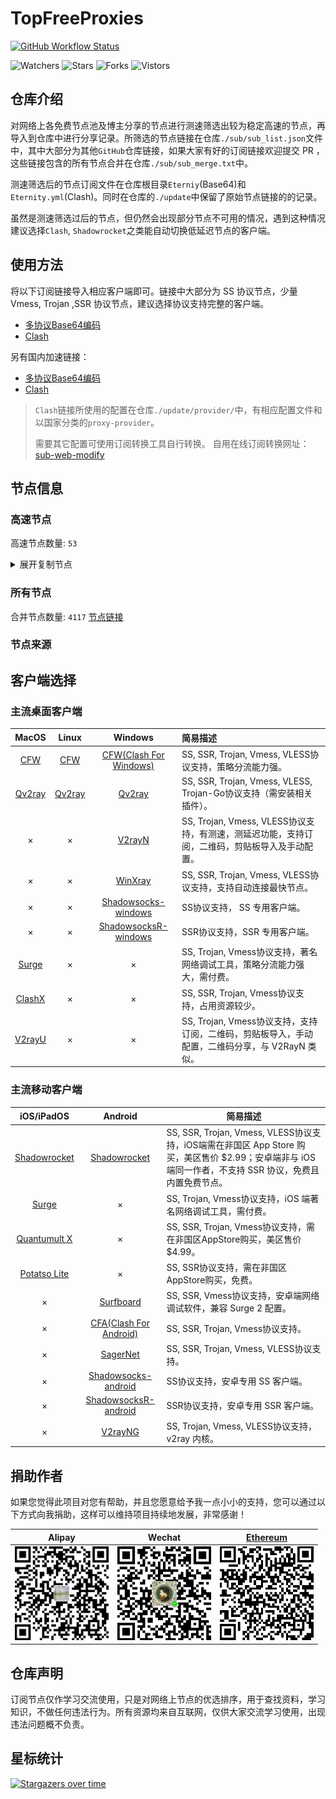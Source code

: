 # TopFreeProxies
[![GitHub Workflow Status](https://img.shields.io/github/workflow/status/alanbobs999/topfreeproxies/sub_merge?label=sub_merge)](https://github.com/alanbobs999/TopFreeProxies/actions/workflows/sub_merge.yml) 

![Watchers](https://img.shields.io/github/watchers/alanbobs999/topfreeproxies) ![Stars](https://img.shields.io/github/stars/alanbobs999/topfreeproxies) ![Forks](https://img.shields.io/github/forks/alanbobs999/topfreeproxies) ![Vistors](https://visitor-badge.laobi.icu/badge?page_id=alanbobs999.topfreeproxies)

## 仓库介绍
对网络上各免费节点池及博主分享的节点进行测速筛选出较为稳定高速的节点，再导入到仓库中进行分享记录。所筛选的节点链接在仓库`./sub/sub_list.json`文件中，其中大部分为其他`GitHub`仓库链接，如果大家有好的订阅链接欢迎提交 PR ，这些链接包含的所有节点合并在仓库`./sub/sub_merge.txt`中。

测速筛选后的节点订阅文件在仓库根目录`Eterniy`(Base64)和`Eternity.yml`(Clash)。同时在仓库的`./update`中保留了原始节点链接的的记录。

虽然是测速筛选过后的节点，但仍然会出现部分节点不可用的情况，遇到这种情况建议选择`Clash`, `Shadowrocket`之类能自动切换低延迟节点的客户端。

## 使用方法
将以下订阅链接导入相应客户端即可。链接中大部分为 SS 协议节点，少量 Vmess, Trojan ,SSR 协议节点，建议选择协议支持完整的客户端。

- [多协议Base64编码](https://raw.githubusercontent.com/alanbobs999/TopFreeProxies/master/Eternity)
- [Clash](https://raw.githubusercontent.com/alanbobs999/TopFreeProxies/master/Eternity.yml)

另有国内加速链接：

- [多协议Base64编码](https://raw.fastgit.org/alanbobs999/TopFreeProxies/master/Eternity)
- [Clash](https://raw.fastgit.org/alanbobs999/TopFreeProxies/master/Eternity.yml)

>`Clash`链接所使用的配置在仓库`./update/provider/`中，有相应配置文件和以国家分类的`proxy-provider`。
>
>需要其它配置可使用订阅转换工具自行转换。
>自用在线订阅转换网址：[sub-web-modify](https://sub.v1.mk/)

## 节点信息
### 高速节点
高速节点数量: `53`
<details>
  <summary>展开复制节点</summary>

    vmess://ewogICJ2IjogMiwKICAicHMiOiAi8J+Hr/Cfh7VKUC0xNTMuMTIyLjE2My4xODMtMDAiLAogICJhZGQiOiAianAwMy12bTAuaWt1dXUuY2FzYSIsCiAgInBvcnQiOiA0NDksCiAgImlkIjogIjg1ODFkMTVlLWFlOTQtM2ZkYS05ZGU1LWU4ZGZmMWMwNWUyMyIsCiAgImFpZCI6IDEsCiAgInNjeSI6ICJhdXRvIiwKICAibmV0IjogIndzIiwKICAidHlwZSI6IG51bGwsCiAgImhvc3QiOiAianAwMy12bTAuaWt1dXUuY2FzYSIsCiAgInBhdGgiOiAiL2hscy9jY3R2NXBoZC5tM3U4IiwKICAidGxzIjogZmFsc2UsCiAgInNuaSI6ICIiCn0=
    vmess://ewogICJ2IjogMiwKICAicHMiOiAi8J+HrfCfh7BISy0xODMuMjQwLjY5LjQzLTAxIiwKICAiYWRkIjogImd5Yi5mdG5vZGVzMS54eXoiLAogICJwb3J0IjogODAsCiAgImlkIjogImU0ZmIxYTU2LThiOTQtNGFiNy04MzJlLWZhMDc3YTAyNDE0NSIsCiAgImFpZCI6IDAsCiAgInNjeSI6ICJhdXRvIiwKICAibmV0IjogIndzIiwKICAidHlwZSI6IG51bGwsCiAgImhvc3QiOiAiZ3liLmZ0bm9kZXMxLnh5eiIsCiAgInBhdGgiOiAiLyIsCiAgInRscyI6IGZhbHNlLAogICJzbmkiOiAiIgp9
    vmess://ewogICJ2IjogMiwKICAicHMiOiAi8J+HrfCfh7BISy00OS43LjY5LjU4LTAyIiwKICAiYWRkIjogImJqLmZ0bm9kZXMxLnh5eiIsCiAgInBvcnQiOiA4MCwKICAiaWQiOiAiZTRmYjFhNTYtOGI5NC00YWI3LTgzMmUtZmEwNzdhMDI0MTQ1IiwKICAiYWlkIjogMCwKICAic2N5IjogImF1dG8iLAogICJuZXQiOiAid3MiLAogICJ0eXBlIjogbnVsbCwKICAiaG9zdCI6ICJiai5mdG5vZGVzMS54eXoiLAogICJwYXRoIjogIi8iLAogICJ0bHMiOiBmYWxzZSwKICAic25pIjogIiIKfQ==
    vmess://ewogICJ2IjogMiwKICAicHMiOiAi8J+HuvCfh7hVUy0xMjkuMTUzLjE5OC40MS0wMyIsCiAgImFkZCI6ICIxMjkuMTUzLjE5OC40MSIsCiAgInBvcnQiOiA0NDMsCiAgImlkIjogIjA3OTdhYmE3LWY2MGEtNGJjMy1hY2Q5LTk0NmE4NWExZTg2NCIsCiAgImFpZCI6IDAsCiAgInNjeSI6ICJhdXRvIiwKICAibmV0IjogIndzIiwKICAidHlwZSI6IG51bGwsCiAgImhvc3QiOiAidC5tZS92cG5oYXQiLAogICJwYXRoIjogIi9nb29nbGUuY29tIiwKICAidGxzIjogZmFsc2UsCiAgInNuaSI6ICIiCn0=
    vmess://ewogICJ2IjogMiwKICAicHMiOiAi8J+HuvCfh7hVUy0xNTguMTAxLjE5LjI0NS0wNCIsCiAgImFkZCI6ICIxNTguMTAxLjE5LjI0NSIsCiAgInBvcnQiOiA0NDMsCiAgImlkIjogIjA3OTdhYmE3LWY2MGEtNGJjMy1hY2Q5LTk0NmE4NWExZTg2NCIsCiAgImFpZCI6IDAsCiAgInNjeSI6ICJhdXRvIiwKICAibmV0IjogIndzIiwKICAidHlwZSI6IG51bGwsCiAgImhvc3QiOiAidC5tZS92cG5oYXQiLAogICJwYXRoIjogIi9nb29nbGUuY29tIiwKICAidGxzIjogZmFsc2UsCiAgInNuaSI6ICIiCn0=
    vmess://ewogICJ2IjogMiwKICAicHMiOiAi8J+Hr/Cfh7VKUC0xNTIuNjkuMTk2Ljk0LTA1IiwKICAiYWRkIjogIjE1Mi42OS4xOTYuOTQiLAogICJwb3J0IjogNDQzLAogICJpZCI6ICIwNzk3YWJhNy1mNjBhLTRiYzMtYWNkOS05NDZhODVhMWU4NjQiLAogICJhaWQiOiAwLAogICJzY3kiOiAiYXV0byIsCiAgIm5ldCI6ICJ3cyIsCiAgInR5cGUiOiBudWxsLAogICJob3N0IjogInQubWUvdnBuaGF0IiwKICAicGF0aCI6ICIvZ29vZ2xlLmNvbSIsCiAgInRscyI6IGZhbHNlLAogICJzbmkiOiAiIgp9
    vmess://ewogICJ2IjogMiwKICAicHMiOiAi8J+Hr/Cfh7VKUC0xNTIuNjkuMTk0LjIyMy0wNiIsCiAgImFkZCI6ICIxNTIuNjkuMTk0LjIyMyIsCiAgInBvcnQiOiA0NDMsCiAgImlkIjogIjA3OTdhYmE3LWY2MGEtNGJjMy1hY2Q5LTk0NmE4NWExZTg2NCIsCiAgImFpZCI6IDAsCiAgInNjeSI6ICJhdXRvIiwKICAibmV0IjogIndzIiwKICAidHlwZSI6IG51bGwsCiAgImhvc3QiOiAidC5tZS92cG5oYXQiLAogICJwYXRoIjogIi9nb29nbGUuY29tIiwKICAidGxzIjogZmFsc2UsCiAgInNuaSI6ICIiCn0=
    vmess://ewogICJ2IjogMiwKICAicHMiOiAi8J+HuvCfh7hVUy0xMzIuMjI2LjE1MC4xNDEtMDciLAogICJhZGQiOiAiMTMyLjIyNi4xNTAuMTQxIiwKICAicG9ydCI6IDQ0MywKICAiaWQiOiAiMDc5N2FiYTctZjYwYS00YmMzLWFjZDktOTQ2YTg1YTFlODY0IiwKICAiYWlkIjogMCwKICAic2N5IjogImF1dG8iLAogICJuZXQiOiAid3MiLAogICJ0eXBlIjogbnVsbCwKICAiaG9zdCI6ICJ0Lm1lL3ZwbmhhdCIsCiAgInBhdGgiOiAiL2dvb2dsZS5jb20iLAogICJ0bHMiOiBmYWxzZSwKICAic25pIjogIiIKfQ==
    vmess://ewogICJ2IjogMiwKICAicHMiOiAi8J+HqfCfh6pERS0xMzAuMTYyLjIyNy4xNDEtMDgiLAogICJhZGQiOiAiMTMwLjE2Mi4yMjcuMTQxIiwKICAicG9ydCI6IDQ0MywKICAiaWQiOiAiMDc5N2FiYTctZjYwYS00YmMzLWFjZDktOTQ2YTg1YTFlODY0IiwKICAiYWlkIjogMCwKICAic2N5IjogImF1dG8iLAogICJuZXQiOiAid3MiLAogICJ0eXBlIjogbnVsbCwKICAiaG9zdCI6ICJ0Lm1lL3ZwbmhhdCIsCiAgInBhdGgiOiAiL2dvb2dsZS5jb20iLAogICJ0bHMiOiBmYWxzZSwKICAic25pIjogIiIKfQ==
    vmess://ewogICJ2IjogMiwKICAicHMiOiAi8J+HqfCfh6pERS0xMzAuNjEuMjQ2LjExNS0wOSIsCiAgImFkZCI6ICIxMzAuNjEuMjQ2LjExNSIsCiAgInBvcnQiOiA0NDMsCiAgImlkIjogIjA3OTdhYmE3LWY2MGEtNGJjMy1hY2Q5LTk0NmE4NWExZTg2NCIsCiAgImFpZCI6IDAsCiAgInNjeSI6ICJhdXRvIiwKICAibmV0IjogIndzIiwKICAidHlwZSI6IG51bGwsCiAgImhvc3QiOiAidC5tZS92cG5oYXQiLAogICJwYXRoIjogIi9nb29nbGUuY29tIiwKICAidGxzIjogZmFsc2UsCiAgInNuaSI6ICIiCn0=
    vmess://ewogICJ2IjogMiwKICAicHMiOiAi8J+HuvCfh7hVUy0xMjkuMTQ2LjEwMy4xNzMtMTAiLAogICJhZGQiOiAiMTI5LjE0Ni4xMDMuMTczIiwKICAicG9ydCI6IDQ0MywKICAiaWQiOiAiMDc5N2FiYTctZjYwYS00YmMzLWFjZDktOTQ2YTg1YTFlODY0IiwKICAiYWlkIjogMCwKICAic2N5IjogImF1dG8iLAogICJuZXQiOiAid3MiLAogICJ0eXBlIjogbnVsbCwKICAiaG9zdCI6ICJ0Lm1lL3ZwbmhhdCIsCiAgInBhdGgiOiAiL2dvb2dsZS5jb20iLAogICJ0bHMiOiBmYWxzZSwKICAic25pIjogIiIKfQ==
    vmess://ewogICJ2IjogMiwKICAicHMiOiAi8J+HqfCfh6pERS0xMzAuNjEuMTg3LjI2LTExIiwKICAiYWRkIjogIjEzMC42MS4xODcuMjYiLAogICJwb3J0IjogNDQzLAogICJpZCI6ICIwNzk3YWJhNy1mNjBhLTRiYzMtYWNkOS05NDZhODVhMWU4NjQiLAogICJhaWQiOiAwLAogICJzY3kiOiAiYXV0byIsCiAgIm5ldCI6ICJ3cyIsCiAgInR5cGUiOiBudWxsLAogICJob3N0IjogInQubWUvdnBuaGF0IiwKICAicGF0aCI6ICIvZ29vZ2xlLmNvbSIsCiAgInRscyI6IGZhbHNlLAogICJzbmkiOiAiIgp9
    vmess://ewogICJ2IjogMiwKICAicHMiOiAi8J+HuvCfh7hVUy0yMDkuOTQuNTYuMTUyLTEyIiwKICAiYWRkIjogIjIwOS45NC41Ni4xNTIiLAogICJwb3J0IjogNDQzLAogICJpZCI6ICIzMDMzZTE1Ny1mZGMzLTQ3YzAtYWUzMi1mYzRmZTY1ZmM2NGQiLAogICJhaWQiOiAwLAogICJzY3kiOiAiYXV0byIsCiAgIm5ldCI6ICJ3cyIsCiAgInR5cGUiOiBudWxsLAogICJob3N0IjogIjIwOS45NC41Ni4xNTIiLAogICJwYXRoIjogIi85YXBRYWJ5ZzlsZSIsCiAgInRscyI6IGZhbHNlLAogICJzbmkiOiAiIgp9
    vmess://ewogICJ2IjogMiwKICAicHMiOiAi8J+HqPCfh6ZDQS0xNTUuMjQ4LjIyNy4xNDMtMTMiLAogICJhZGQiOiAiMTU1LjI0OC4yMjcuMTQzIiwKICAicG9ydCI6IDQ0MywKICAiaWQiOiAiMDc5N2FiYTctZjYwYS00YmMzLWFjZDktOTQ2YTg1YTFlODY0IiwKICAiYWlkIjogMCwKICAic2N5IjogImF1dG8iLAogICJuZXQiOiAid3MiLAogICJ0eXBlIjogbnVsbCwKICAiaG9zdCI6ICJ0Lm1lL3ZwbmhhdCIsCiAgInBhdGgiOiAiL2dvb2dsZS5jb20iLAogICJ0bHMiOiBmYWxzZSwKICAic25pIjogIiIKfQ==
    vmess://ewogICJ2IjogMiwKICAicHMiOiAi8J+HqPCfh6ZDQS0xNjguMTM4Ljc4LjQ2LTE0IiwKICAiYWRkIjogIjE2OC4xMzguNzguNDYiLAogICJwb3J0IjogNDQzLAogICJpZCI6ICIwNzk3YWJhNy1mNjBhLTRiYzMtYWNkOS05NDZhODVhMWU4NjQiLAogICJhaWQiOiAwLAogICJzY3kiOiAiYXV0byIsCiAgIm5ldCI6ICJ3cyIsCiAgInR5cGUiOiBudWxsLAogICJob3N0IjogInQubWUvdnBuaGF0IiwKICAicGF0aCI6ICIvZ29vZ2xlLmNvbSIsCiAgInRscyI6IGZhbHNlLAogICJzbmkiOiAiIgp9
    vmess://ewogICJ2IjogMiwKICAicHMiOiAi8J+HpvCfh7ZBRS0xMzkuMTg1LjQzLjE1MS0xNSIsCiAgImFkZCI6ICIxMzkuMTg1LjQzLjE1MSIsCiAgInBvcnQiOiA0NDMsCiAgImlkIjogIjA3OTdhYmE3LWY2MGEtNGJjMy1hY2Q5LTk0NmE4NWExZTg2NCIsCiAgImFpZCI6IDAsCiAgInNjeSI6ICJhdXRvIiwKICAibmV0IjogIndzIiwKICAidHlwZSI6IG51bGwsCiAgImhvc3QiOiAidC5tZS92cG5oYXQiLAogICJwYXRoIjogIi9nb29nbGUuY29tIiwKICAidGxzIjogZmFsc2UsCiAgInNuaSI6ICIiCn0=
    vmess://ewogICJ2IjogMiwKICAicHMiOiAi8J+HpvCfh7ZBRS0xMzkuMTg1LjQ3LjE0MS0xNiIsCiAgImFkZCI6ICI3My43MnZwbi54eXoiLAogICJwb3J0IjogNDQzLAogICJpZCI6ICIwNzk3YWJhNy1mNjBhLTRiYzMtYWNkOS05NDZhODVhMWU4NjQiLAogICJhaWQiOiAwLAogICJzY3kiOiAiYXV0byIsCiAgIm5ldCI6ICJ3cyIsCiAgInR5cGUiOiBudWxsLAogICJob3N0IjogIjczLjcydnBuLnh5eiIsCiAgInBhdGgiOiAiL2dvb2dsZS5jb20iLAogICJ0bHMiOiBmYWxzZSwKICAic25pIjogIiIKfQ==
    vmess://ewogICJ2IjogMiwKICAicHMiOiAi8J+HrvCfh7NJTi0xNTAuMjMwLjEzNi4xMjMtMTciLAogICJhZGQiOiAiMTUwLjIzMC4xMzYuMTIzIiwKICAicG9ydCI6IDQ0MywKICAiaWQiOiAiMDc5N2FiYTctZjYwYS00YmMzLWFjZDktOTQ2YTg1YTFlODY0IiwKICAiYWlkIjogMCwKICAic2N5IjogImF1dG8iLAogICJuZXQiOiAid3MiLAogICJ0eXBlIjogbnVsbCwKICAiaG9zdCI6ICJ0Lm1lL3ZwbmhhdCIsCiAgInBhdGgiOiAiL2dvb2dsZS5jb20iLAogICJ0bHMiOiBmYWxzZSwKICAic25pIjogIiIKfQ==
    vmess://ewogICJ2IjogMiwKICAicHMiOiAi8J+HqfCfh6pERS0xMzAuNjEuMjAwLjUtMTgiLAogICJhZGQiOiAiMTMwLjYxLjIwMC41IiwKICAicG9ydCI6IDQ0MywKICAiaWQiOiAiMDc5N2FiYTctZjYwYS00YmMzLWFjZDktOTQ2YTg1YTFlODY0IiwKICAiYWlkIjogMCwKICAic2N5IjogImF1dG8iLAogICJuZXQiOiAid3MiLAogICJ0eXBlIjogbnVsbCwKICAiaG9zdCI6ICJ0Lm1lL3ZwbmhhdCIsCiAgInBhdGgiOiAiL2dvb2dsZS5jb20iLAogICJ0bHMiOiBmYWxzZSwKICAic25pIjogIiIKfQ==
    vmess://ewogICJ2IjogMiwKICAicHMiOiAi8J+HqPCfh6ZDQS0xNjguMTM4Ljk0LjE5NC0xOSIsCiAgImFkZCI6ICIxNjguMTM4Ljk0LjE5NCIsCiAgInBvcnQiOiA0NDMsCiAgImlkIjogIjA3OTdhYmE3LWY2MGEtNGJjMy1hY2Q5LTk0NmE4NWExZTg2NCIsCiAgImFpZCI6IDAsCiAgInNjeSI6ICJhdXRvIiwKICAibmV0IjogIndzIiwKICAidHlwZSI6IG51bGwsCiAgImhvc3QiOiAidC5tZS92cG5oYXQiLAogICJwYXRoIjogIi9nb29nbGUuY29tIiwKICAidGxzIjogZmFsc2UsCiAgInNuaSI6ICIiCn0=
    vmess://ewogICJ2IjogMiwKICAicHMiOiAi8J+PgVJFTEFZLTEwNC4yNy44OS4xMjUtMjAiLAogICJhZGQiOiAiMTA0LjI3Ljg5LjEyNSIsCiAgInBvcnQiOiA0NDMsCiAgImlkIjogIjI0YjRiMWUxLTdhODktNDVmNi04NThjLTI0MmNmNTNiNWJkYiIsCiAgImFpZCI6IDAsCiAgInNjeSI6ICJhdXRvIiwKICAibmV0IjogIndzIiwKICAidHlwZSI6IG51bGwsCiAgImhvc3QiOiAieGlhb2NoZW4uY2hlbnlpbmdqaWU1MjAxMzE0LndvcmtlcnMuZGV2IiwKICAicGF0aCI6ICIyNGI0YjFlMS03YTg5LTQ1ZjYtODU4Yy0yNDJjZjUzYjViZGItdm1lc3MiLAogICJ0bHMiOiBmYWxzZSwKICAic25pIjogIiIKfQ==
    vmess://ewogICJ2IjogMiwKICAicHMiOiAi8J+HqfCfh6pERS0xMzAuMTYyLjQyLjE4NC0yMSIsCiAgImFkZCI6ICIxMzAuMTYyLjQyLjE4NCIsCiAgInBvcnQiOiA0NDMsCiAgImlkIjogIjA3OTdhYmE3LWY2MGEtNGJjMy1hY2Q5LTk0NmE4NWExZTg2NCIsCiAgImFpZCI6IDAsCiAgInNjeSI6ICJhdXRvIiwKICAibmV0IjogIndzIiwKICAidHlwZSI6IG51bGwsCiAgImhvc3QiOiAidC5tZS92cG5oYXQiLAogICJwYXRoIjogIi9nb29nbGUuY29tIiwKICAidGxzIjogZmFsc2UsCiAgInNuaSI6ICIiCn0=
    vmess://ewogICJ2IjogMiwKICAicHMiOiAi8J+HqPCfh6ZDQS0xNTUuMjQ4LjIyNC4xODktMjIiLAogICJhZGQiOiAiMTU1LjI0OC4yMjQuMTg5IiwKICAicG9ydCI6IDQ0MywKICAiaWQiOiAiMDc5N2FiYTctZjYwYS00YmMzLWFjZDktOTQ2YTg1YTFlODY0IiwKICAiYWlkIjogMCwKICAic2N5IjogImF1dG8iLAogICJuZXQiOiAid3MiLAogICJ0eXBlIjogbnVsbCwKICAiaG9zdCI6ICJ0Lm1lL3ZwbmhhdCIsCiAgInBhdGgiOiAiL2dvb2dsZS5jb20iLAogICJ0bHMiOiBmYWxzZSwKICAic25pIjogIiIKfQ==
    vmess://ewogICJ2IjogMiwKICAicHMiOiAi8J+HqPCfh6ZDQS0xNTUuMjQ4LjIzMC4yNDEtMjMiLAogICJhZGQiOiAiMTU1LjI0OC4yMzAuMjQxIiwKICAicG9ydCI6IDQ0MywKICAiaWQiOiAiMDc5N2FiYTctZjYwYS00YmMzLWFjZDktOTQ2YTg1YTFlODY0IiwKICAiYWlkIjogMCwKICAic2N5IjogImF1dG8iLAogICJuZXQiOiAid3MiLAogICJ0eXBlIjogbnVsbCwKICAiaG9zdCI6ICJ0Lm1lL3ZwbmhhdCIsCiAgInBhdGgiOiAiL2dvb2dsZS5jb20iLAogICJ0bHMiOiBmYWxzZSwKICAic25pIjogIiIKfQ==
    vmess://ewogICJ2IjogMiwKICAicHMiOiAi8J+HpvCfh7ZBRS0xMzkuMTg1LjQ1LjUzLTI0IiwKICAiYWRkIjogIjEzOS4xODUuNDUuNTMiLAogICJwb3J0IjogNDQzLAogICJpZCI6ICIwNzk3YWJhNy1mNjBhLTRiYzMtYWNkOS05NDZhODVhMWU4NjQiLAogICJhaWQiOiAwLAogICJzY3kiOiAiYXV0byIsCiAgIm5ldCI6ICJ3cyIsCiAgInR5cGUiOiBudWxsLAogICJob3N0IjogInQubWUvdnBuaGF0IiwKICAicGF0aCI6ICIvZ29vZ2xlLmNvbSIsCiAgInRscyI6IGZhbHNlLAogICJzbmkiOiAiIgp9
    vmess://ewogICJ2IjogMiwKICAicHMiOiAi8J+PgVJFTEFZLTEwNC4yMS42NS40Ni0yNSIsCiAgImFkZCI6ICIxMDQuMjEuNjUuNDYiLAogICJwb3J0IjogNDQzLAogICJpZCI6ICIwNzk3YWJhNy1mNjBhLTRiYzMtYWNkOS05NDZhODVhMWU4NjQiLAogICJhaWQiOiAwLAogICJzY3kiOiAiYXV0byIsCiAgIm5ldCI6ICJ3cyIsCiAgInR5cGUiOiBudWxsLAogICJob3N0IjogIjEuNzJ2cG4ueHl6IiwKICAicGF0aCI6ICIvZ29vZ2xlLmNvbSIsCiAgInRscyI6IGZhbHNlLAogICJzbmkiOiAiIgp9
    vmess://ewogICJ2IjogMiwKICAicHMiOiAi8J+PgVJFTEFZLTEwNC4yMS42NS40Ni0yNiIsCiAgImFkZCI6ICIxMDQuMjEuNjUuNDYiLAogICJwb3J0IjogNDQzLAogICJpZCI6ICIwNzk3YWJhNy1mNjBhLTRiYzMtYWNkOS05NDZhODVhMWU4NjQiLAogICJhaWQiOiAwLAogICJzY3kiOiAiYXV0byIsCiAgIm5ldCI6ICJ3cyIsCiAgInR5cGUiOiBudWxsLAogICJob3N0IjogIjYuNzJ2cG4ueHl6IiwKICAicGF0aCI6ICIvZ29vZ2xlLmNvbSIsCiAgInRscyI6IGZhbHNlLAogICJzbmkiOiAiIgp9
    vmess://ewogICJ2IjogMiwKICAicHMiOiAi8J+PgVJFTEFZLTEwNC4yMS42NS40Ni0yNyIsCiAgImFkZCI6ICIxMDQuMjEuNjUuNDYiLAogICJwb3J0IjogNDQzLAogICJpZCI6ICIwNzk3YWJhNy1mNjBhLTRiYzMtYWNkOS05NDZhODVhMWU4NjQiLAogICJhaWQiOiAwLAogICJzY3kiOiAiYXV0byIsCiAgIm5ldCI6ICJ3cyIsCiAgInR5cGUiOiBudWxsLAogICJob3N0IjogIjMwLjcydnBuLnh5eiIsCiAgInBhdGgiOiAiL2dvb2dsZS5jb20iLAogICJ0bHMiOiBmYWxzZSwKICAic25pIjogIiIKfQ==
    vmess://ewogICJ2IjogMiwKICAicHMiOiAi8J+PgVJFTEFZLTEwNC4yMS42NS40Ni0yOCIsCiAgImFkZCI6ICIxMDQuMjEuNjUuNDYiLAogICJwb3J0IjogNDQzLAogICJpZCI6ICIwNzk3YWJhNy1mNjBhLTRiYzMtYWNkOS05NDZhODVhMWU4NjQiLAogICJhaWQiOiAwLAogICJzY3kiOiAiYXV0byIsCiAgIm5ldCI6ICJ3cyIsCiAgInR5cGUiOiBudWxsLAogICJob3N0IjogIjUuNzJ2cG4ueHl6IiwKICAicGF0aCI6ICIvZ29vZ2xlLmNvbSIsCiAgInRscyI6IGZhbHNlLAogICJzbmkiOiAiIgp9
    vmess://ewogICJ2IjogMiwKICAicHMiOiAi8J+PgVJFTEFZLTE3Mi42Ny4xNDAuMTY1LTI5IiwKICAiYWRkIjogIjE3Mi42Ny4xNDAuMTY1IiwKICAicG9ydCI6IDQ0MywKICAiaWQiOiAiMDc5N2FiYTctZjYwYS00YmMzLWFjZDktOTQ2YTg1YTFlODY0IiwKICAiYWlkIjogMCwKICAic2N5IjogImF1dG8iLAogICJuZXQiOiAid3MiLAogICJ0eXBlIjogbnVsbCwKICAiaG9zdCI6ICIzMC43MnZwbi54eXoiLAogICJwYXRoIjogIi9nb29nbGUuY29tIiwKICAidGxzIjogZmFsc2UsCiAgInNuaSI6ICIiCn0=
    vmess://ewogICJ2IjogMiwKICAicHMiOiAi8J+PgVJFTEFZLTE3Mi42Ny4xNDAuMTY1LTMwIiwKICAiYWRkIjogIjE3Mi42Ny4xNDAuMTY1IiwKICAicG9ydCI6IDQ0MywKICAiaWQiOiAiMDc5N2FiYTctZjYwYS00YmMzLWFjZDktOTQ2YTg1YTFlODY0IiwKICAiYWlkIjogMCwKICAic2N5IjogImF1dG8iLAogICJuZXQiOiAid3MiLAogICJ0eXBlIjogbnVsbCwKICAiaG9zdCI6ICIyLjcydnBuLnh5eiIsCiAgInBhdGgiOiAiL2dvb2dsZS5jb20iLAogICJ0bHMiOiBmYWxzZSwKICAic25pIjogIiIKfQ==
    vmess://ewogICJ2IjogMiwKICAicHMiOiAi8J+PgVJFTEFZLTEwNC4yMS42NS40Ni0zMSIsCiAgImFkZCI6ICIxMDQuMjEuNjUuNDYiLAogICJwb3J0IjogNDQzLAogICJpZCI6ICIwNzk3YWJhNy1mNjBhLTRiYzMtYWNkOS05NDZhODVhMWU4NjQiLAogICJhaWQiOiAwLAogICJzY3kiOiAiYXV0byIsCiAgIm5ldCI6ICJ3cyIsCiAgInR5cGUiOiBudWxsLAogICJob3N0IjogIjIuNzJ2cG4ueHl6IiwKICAicGF0aCI6ICIvZ29vZ2xlLmNvbSIsCiAgInRscyI6IGZhbHNlLAogICJzbmkiOiAiIgp9
    vmess://ewogICJ2IjogMiwKICAicHMiOiAi8J+HpvCfh7ZBRS0xMzkuMTg1LjQ3LjE0MS0zMiIsCiAgImFkZCI6ICIxMzkuMTg1LjQ3LjE0MSIsCiAgInBvcnQiOiA0NDMsCiAgImlkIjogIjA3OTdhYmE3LWY2MGEtNGJjMy1hY2Q5LTk0NmE4NWExZTg2NCIsCiAgImFpZCI6IDAsCiAgInNjeSI6ICJhdXRvIiwKICAibmV0IjogIndzIiwKICAidHlwZSI6IG51bGwsCiAgImhvc3QiOiAidC5tZS92cG5oYXQiLAogICJwYXRoIjogIi9nb29nbGUuY29tIiwKICAidGxzIjogZmFsc2UsCiAgInNuaSI6ICIiCn0=
    vmess://ewogICJ2IjogMiwKICAicHMiOiAi8J+HqPCfh6ZDQS0xNTUuMjQ4LjIyNy4xODQtMzMiLAogICJhZGQiOiAiMTU1LjI0OC4yMjcuMTg0IiwKICAicG9ydCI6IDQ0MywKICAiaWQiOiAiMDc5N2FiYTctZjYwYS00YmMzLWFjZDktOTQ2YTg1YTFlODY0IiwKICAiYWlkIjogMCwKICAic2N5IjogImF1dG8iLAogICJuZXQiOiAid3MiLAogICJ0eXBlIjogbnVsbCwKICAiaG9zdCI6ICJ0Lm1lL3ZwbmhhdCIsCiAgInBhdGgiOiAiL2dvb2dsZS5jb20iLAogICJ0bHMiOiBmYWxzZSwKICAic25pIjogIiIKfQ==
    vmess://ewogICJ2IjogMiwKICAicHMiOiAi8J+HpvCfh7ZBRS0xMzkuMTg1LjM1LjE1Ny0zNCIsCiAgImFkZCI6ICIxMzkuMTg1LjM1LjE1NyIsCiAgInBvcnQiOiA0NDMsCiAgImlkIjogIjA3OTdhYmE3LWY2MGEtNGJjMy1hY2Q5LTk0NmE4NWExZTg2NCIsCiAgImFpZCI6IDAsCiAgInNjeSI6ICJhdXRvIiwKICAibmV0IjogIndzIiwKICAidHlwZSI6IG51bGwsCiAgImhvc3QiOiAidC5tZS92cG5oYXQiLAogICJwYXRoIjogIi9nb29nbGUuY29tIiwKICAidGxzIjogZmFsc2UsCiAgInNuaSI6ICIiCn0=
    vmess://ewogICJ2IjogMiwKICAicHMiOiAi8J+PgVJFTEFZLTEwNC4yMS42NS40Ni0zNSIsCiAgImFkZCI6ICIxMDQuMjEuNjUuNDYiLAogICJwb3J0IjogNDQzLAogICJpZCI6ICIwNzk3YWJhNy1mNjBhLTRiYzMtYWNkOS05NDZhODVhMWU4NjQiLAogICJhaWQiOiAwLAogICJzY3kiOiAiYXV0byIsCiAgIm5ldCI6ICJ3cyIsCiAgInR5cGUiOiBudWxsLAogICJob3N0IjogIjMuNzJ2cG4ueHl6IiwKICAicGF0aCI6ICIvZ29vZ2xlLmNvbSIsCiAgInRscyI6IGZhbHNlLAogICJzbmkiOiAiIgp9
    vmess://ewogICJ2IjogMiwKICAicHMiOiAi8J+PgVJFTEFZLTE3Mi42Ny4xNDAuMTY1LTM2IiwKICAiYWRkIjogIjE3Mi42Ny4xNDAuMTY1IiwKICAicG9ydCI6IDQ0MywKICAiaWQiOiAiMDc5N2FiYTctZjYwYS00YmMzLWFjZDktOTQ2YTg1YTFlODY0IiwKICAiYWlkIjogMCwKICAic2N5IjogImF1dG8iLAogICJuZXQiOiAid3MiLAogICJ0eXBlIjogbnVsbCwKICAiaG9zdCI6ICI1LjcydnBuLnh5eiIsCiAgInBhdGgiOiAiL2dvb2dsZS5jb20iLAogICJ0bHMiOiBmYWxzZSwKICAic25pIjogIiIKfQ==
    vmess://ewogICJ2IjogMiwKICAicHMiOiAi8J+HrfCfh7BISy0xMTcuMjguMjQyLjE1Ni0zNyIsCiAgImFkZCI6ICJzeHF4ai5jbiIsCiAgInBvcnQiOiAyMTY0LAogICJpZCI6ICJhYmE1MGRkNC01NDg0LTNiMDUtYjE0YS00NjYxY2FmODYyZDUiLAogICJhaWQiOiA0LAogICJzY3kiOiAiYXV0byIsCiAgIm5ldCI6ICJ3cyIsCiAgInR5cGUiOiBudWxsLAogICJob3N0IjogInN4cXhqLmNuIiwKICAicGF0aCI6ICIvd3MiLAogICJ0bHMiOiBmYWxzZSwKICAic25pIjogIiIKfQ==
    ss://YWVzLTI1Ni1jZmI6YW1hem9uc2tyMDVANTQuMTUxLjI0NC4xNjo0NDM=#%F0%9F%87%B8%F0%9F%87%ACSG-54.151.244.16-38
    ss://YWVzLTI1Ni1jZmI6YW1hem9uc2tyMDVAMy4zOS42LjE0MTo0NDM=#%F0%9F%87%B0%F0%9F%87%B7KR-3.39.6.141-39
    ss://YWVzLTEyOC1nY206eG96NktRQDEyMC4yMzIuMTc0Ljg1OjI3OTM4#%F0%9F%87%AD%F0%9F%87%B0HK-120.232.174.85-40
    ss://YWVzLTEyOC1nY206eG96NktRQDEyMC4yMzIuMTc0Ljg1OjI1MDgx#%F0%9F%87%AD%F0%9F%87%B0HK-120.232.174.85-41
    ss://cmM0LW1kNTpwYXNzaW5mbzEyM0AxMTcuMjguMjQzLjE2NTo4MDUw#%F0%9F%87%AD%F0%9F%87%B0HK-117.28.243.165-42
    ss://YWVzLTEyOC1nY206eG96NktRQDEyMC4yMzIuMTc0Ljg1OjQ3OTg1#%F0%9F%87%AD%F0%9F%87%B0HK-120.232.174.85-43
    ss://YWVzLTEyOC1nY206eG96NktRQDEyMC4yMzIuMTc0Ljg1OjI0MDg5#%F0%9F%87%AD%F0%9F%87%B0HK-120.232.174.85-44
    ss://YWVzLTEyOC1nY206eG96NktRQDEyMC4yMzIuMTc0Ljg1OjI5MTQ3#%F0%9F%87%AD%F0%9F%87%B0HK-120.232.174.85-45
    ss://YWVzLTI1Ni1nY206VEV6amZBWXEySWp0dW9TQDEzNC4xOTUuMTk2LjY4OjY2OTc=#%F0%9F%87%A8%F0%9F%87%A6CA-134.195.196.68-46
    ss://YWVzLTI1Ni1nY206S2l4THZLendqZWtHMDBybUAxMzQuMTk1LjE5Ni4zOjU1MDA=#%F0%9F%87%A8%F0%9F%87%A6CA-134.195.196.3-47
    ss://YWVzLTI1Ni1nY206Rm9PaUdsa0FBOXlQRUdQQDEzNC4xOTUuMTk2LjM6NzMwNw==#%F0%9F%87%A8%F0%9F%87%A6CA-134.195.196.3-48
    ss://YWVzLTI1Ni1nY206cEtFVzhKUEJ5VFZUTHRNQDEzNC4xOTUuMTk2LjM6NDQz#%F0%9F%87%A8%F0%9F%87%A6CA-134.195.196.3-49
    ss://YWVzLTI1Ni1jZmI6ZjhmN2FDemNQS2JzRjhwM0A0Ni4xODMuMTg1LjE1Ojk4OQ==#%F0%9F%87%A6%F0%9F%87%B6MK-46.183.185.15-50
    ss://YWVzLTI1Ni1nY206a0RXdlhZWm9UQmNHa0M0QDEzNC4xOTUuMTk2LjM6ODg4MQ==#%F0%9F%87%A8%F0%9F%87%A6CA-134.195.196.3-51
    ss://YWVzLTI1Ni1nY206ZTRGQ1dyZ3BramkzUVlAMTcyLjk5LjE5MC45Mjo5MTAy#%F0%9F%87%AC%F0%9F%87%A7GB-172.99.190.92-52
    

</details>

### 所有节点
合并节点数量: `4117`
[节点链接](https://raw.githubusercontent.com/alanbobs999/TopFreeProxies/master/sub/sub_merge.txt)

### 节点来源

## 客户端选择
### 主流桌面客户端
|                            MacOS                             |                            Linux                             |                           Windows                            | 简易描述                                           |
| :----------------------------------------------------------: | :----------------------------------------------------------: | :----------------------------------------------------------: | :------------------------------------------------- |
| [CFW](https://github.com/Fndroid/clash_for_windows_pkg/releases) | [CFW](https://github.com/Fndroid/clash_for_windows_pkg/releases) | [CFW(Clash For Windows)](https://github.com/Fndroid/clash_for_windows_pkg/releases) | SS, SSR, Trojan, Vmess, VLESS协议支持，策略分流能力强。            |
|     [Qv2ray](https://github.com/Qv2ray/Qv2ray/releases)      |     [Qv2ray](https://github.com/Qv2ray/Qv2ray/releases)      |     [Qv2ray](https://github.com/Qv2ray/Qv2ray/releases)      | SS, SSR, Trojan, Vmess, VLESS, Trojan-Go协议支持（需安装相关插件）。 |
|                              ×                               |                              ×                               |      [V2rayN](https://github.com/2dust/v2rayN/releases)      | SS, Trojan, Vmess, VLESS协议支持，有测速，测延迟功能，支持订阅，二维码，剪贴板导入及手动配置。                 |
|                              ×                               |                              ×                               |    [WinXray](https://github.com/TheMRLL/winxray/releases)    | SS, SSR, Trojan, Vmess, VLESS协议支持，支持自动连接最快节点。            |
|                              ×                               |                              ×                               | [Shadowsocks-windows](https://github.com/shadowsocks/shadowsocks-windows/releases) | SS协议支持， SS 专用客户端。                                       |
|                              ×                               |                              ×                               | [ShadowsocksR-windows](https://github.com/HMBSbige/ShadowsocksR-Windows/releases) | SSR协议支持，SSR 专用客户端。                                      |
|                [Surge](https://nssurge.com/)                 |                              ×                               |                              ×                               | SS, Trojan, Vmess协议支持，著名网络调试工具，策略分流能力强大，需付费。                        |
|   [ClashX](https://github.com/yichengchen/clashX/releases)   |                              ×                               |                              ×                               | SS, SSR, Trojan, Vmess协议支持，占用资源较少。                   |
|      [V2rayU](https://github.com/yanue/V2rayU/releases)      |                              ×                               |                              ×                               | SS, Trojan, Vmess协议支持，支持订阅，二维码，剪贴板导入，手动配置，二维码分享，与 V2RayN 类似。                        |

### 主流移动客户端
|                          iOS/iPadOS                          |                           Android                            | 简易描述                                                     |
| :----------------------------------------------------------: | :----------------------------------------------------------: | ------------------------------------------------------------ |
| [Shadowrocket](https://apps.apple.com/us/app/shadowrocket/id932747118) | [Shadowrocket](https://play.google.com/store/apps/details?id=com.v2cross.proxy) | SS, SSR, Trojan, Vmess, VLESS协议支持，iOS端需在非国区 App Store 购买，美区售价 $2.99；安卓端非与 iOS 端同一作者，不支持 SSR 协议，免费且内置免费节点。 |
|                [Surge](https://nssurge.com/)                 |                              ×                               | SS, Trojan, Vmess协议支持，iOS 端著名网络调试工具，需付费。                                  |
| [Quantumult X](https://apps.apple.com/us/app/quantumult-x/id1443988620) |                              ×                               | SS, SSR, Trojan, Vmess协议支持，需在非国区AppStore购买，美区售价$4.99。 |
| [Potatso Lite](https://apps.apple.com/us/app/potatso-lite/id1239860606) |                              ×                               | SS, SSR协议支持，需在非国区AppStore购买，免费。              |
|                              ×                               | [Surfboard](https://play.google.com/store/apps/details?id=com.getsurfboard) | SS, SSR, Vmess协议支持，安卓端网络调试软件，兼容 Surge 2 配置。 |
|                              ×                               | [CFA(Clash For Android)](https://github.com/Kr328/ClashForAndroid/releases) | SS, SSR, Trojan, Vmess协议支持。                             |
|                              ×                               |  [SagerNet](https://github.com/SagerNet/SagerNet/releases)   | SS, SSR, Trojan, Vmess, VLESS协议支持。                      |
|                              ×                               | [Shadowsocks-android](https://github.com/shadowsocks/shadowsocks-android/releases) | SS协议支持，安卓专用 SS 客户端。                                                 |
|                              ×                               | [ShadowsocksR-android](https://github.com/HMBSbige/ShadowsocksR-Android/releases) | SSR协议支持，安卓专用 SSR 客户端。                                                |
|                              ×                               |     [V2rayNG](https://github.com/2dust/v2rayNG/releases)     | SS, Trojan, Vmess, VLESS协议支持，v2ray 内核。                           |

## 捐助作者
如果您觉得此项目对您有帮助，并且您愿意给予我一点小小的支持，您可以通过以下方式向我捐助，这样可以维持项目持续地发展，非常感谢！

| Alipay | Wechat | [Ethereum](https://etherscan.io/address/0xa7736a92aca8325c1f57664ee9453d465343eabe) |
| :------: | :------: | :------: | 
| <img width="150" src="./utils/donate/alipay.png"> | <img width="150" src="./utils/donate/wechat.png"> | <img width="150" src="./utils/donate/ethereum.png"> | 

## 仓库声明
订阅节点仅作学习交流使用，只是对网络上节点的优选排序，用于查找资料，学习知识，不做任何违法行为。所有资源均来自互联网，仅供大家交流学习使用，出现违法问题概不负责。

## 星标统计
[![Stargazers over time](https://starchart.cc/alanbobs999/TopFreeProxies.svg)](https://starchart.cc/alanbobs999/TopFreeProxies)
